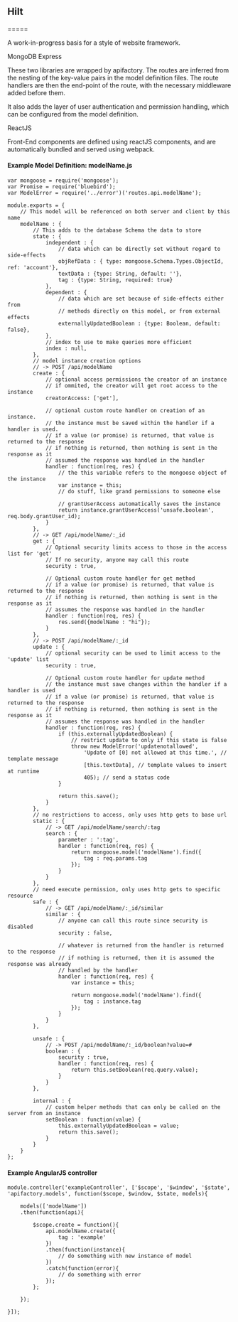 ## Hilt
=====

A work-in-progress basis for a style of website framework.

MongoDB
Express

These two libraries are wrapped by apifactory. The routes are inferred from
the nesting of the key-value pairs in the model definition files. The route handlers
are then the end-point of the route, with the necessary middleware added before them.

It also adds the layer of user authentication and permission handling, which can
be configured from the model definition.

ReactJS

Front-End components are defined using reactJS components, and are automatically
bundled and served using webpack.

#### Example Model Definition: modelName.js

    var mongoose = require('mongoose');
    var Promise = require('bluebird');
    var ModelError = require('../error')('routes.api.modelName');

    module.exports = {
        // This model will be referenced on both server and client by this name
        modelName : {
            // This adds to the database Schema the data to store
            state : {
                independent : {
                    // data which can be directly set without regard to side-effects
                    objRefData : { type: mongoose.Schema.Types.ObjectId, ref: 'account'},
                    textData : {type: String, default: ''},
                    tag : {type: String, required: true}
                },
                dependent : {
                    // data which are set because of side-effects either from
                    // methods directly on this model, or from external effects
                    externallyUpdatedBoolean : {type: Boolean, default: false},
                },
                // index to use to make queries more efficient
                index : null,
            },
            // model instance creation options
            // -> POST /api/modelName
            create : {
                // optional access permissions the creator of an instance
                // if ommited, the creator will get root access to the instance
                creatorAccess: ['get'],

                // optional custom route handler on creation of an instance.
                // the instance must be saved within the handler if a handler is used.
                // if a value (or promise) is returned, that value is returned to the response
                // if nothing is returned, then nothing is sent in the response as it
                // assumed the response was handled in the handler
                handler : function(req, res) {
                    // the this variable refers to the mongoose object of the instance
                    var instance = this;
                    // do stuff, like grand permissions to someone else

                    // grantUserAccess automatically saves the instance
                    return instance.grantUserAccess('unsafe.boolean', req.body.grantUser_id);
                }
            },
            // -> GET /api/modelName/:_id
            get : {
                // Optional security limits access to those in the access list for 'get'
                // If no security, anyone may call this route
                security : true,

                // Optional custom route handler for get method
                // if a value (or promise) is returned, that value is returned to the response
                // if nothing is returned, then nothing is sent in the response as it
                // assumes the response was handled in the handler
                handler : function(req, res) {
                    res.send({modelName : "hi"});
                }
            },
            // -> POST /api/modelName/:_id
            update : {
                // optional security can be used to limit access to the 'update' list
                security : true,

                // Optional custom route handler for update method
                // the instance must save changes within the handler if a handler is used
                // if a value (or promise) is returned, that value is returned to the response
                // if nothing is returned, then nothing is sent in the response as it
                // assumes the response was handled in the handler
                handler : function(req, res) {
                    if (this.externallyUpdatedBoolean) {
                        // restrict update to only if this state is false
                        throw new ModelError('updatenotallowed',
                            'Update of [0] not allowed at this time.', // template message
                            [this.textData], // template values to insert at runtime
                            405); // send a status code
                    }

                    return this.save();
                }
            },
            // no restrictions to access, only uses http gets to base url
            static : {
                // -> GET /api/modelName/search/:tag
                search : {
                    parameter : ':tag',
                    handler : function(req, res) {
                        return mongoose.model('modelName').find({
                            tag : req.params.tag
                        });
                    }
                }
            },
            // need execute permission, only uses http gets to specific resource
            safe : {
                // -> GET /api/modelName/:_id/similar
                similar : {
                    // anyone can call this route since security is disabled
                    security : false,

                    // whatever is returned from the handler is returned to the response
                    // if nothing is returned, then it is assumed the response was already
                    // handled by the handler
                    handler : function(req, res) {
                        var instance = this;

                        return mongoose.model('modelName').find({
                            tag : instance.tag
                        });
                    }
                }
            },

            unsafe : {
                // -> POST /api/modelName/:_id/boolean?value=#
                boolean : {
                    security : true,
                    handler : function(req, res) {
                        return this.setBoolean(req.query.value);
                    }
                }
            },

            internal : {
                // custom helper methods that can only be called on the server from an instance
                setBoolean : function(value) {
                    this.externallyUpdatedBoolean = value;
                    return this.save();
                }
            }
        }
    };

#### Example AngularJS controller

    module.controller('exampleController', ['$scope', '$window', '$state', 'apifactory.models', function($scope, $window, $state, models){

        models(['modelName'])
        .then(function(api){

            $scope.create = function(){
                api.modelName.create({
                    tag : 'example'
                })
                .then(function(instance){
                    // do something with new instance of model
                })
                .catch(function(error){
                    // do something with error
                });
            };

        });

    }]);
